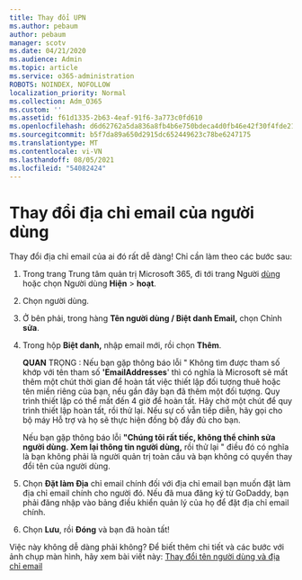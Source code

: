 ```yaml
---
title: Thay đổi UPN
ms.author: pebaum
author: pebaum
manager: scotv
ms.date: 04/21/2020
ms.audience: Admin
ms.topic: article
ms.service: o365-administration
ROBOTS: NOINDEX, NOFOLLOW
localization_priority: Normal
ms.collection: Adm_O365
ms.custom: ''
ms.assetid: f61d1335-2b63-4eaf-91f6-3a773c0fd610
ms.openlocfilehash: d6d62762a5da836a8fb4b6e750bdeca4d0fb46e42f30f4fde2183550e5d2210f
ms.sourcegitcommit: b5f7da89a650d2915dc652449623c78be6247175
ms.translationtype: MT
ms.contentlocale: vi-VN
ms.lasthandoff: 08/05/2021
ms.locfileid: "54082424"
---
```

# <a name="change-a-users-email-address"></a>Thay đổi địa chỉ email của người dùng

Thay đổi địa chỉ email của ai đó rất dễ dàng! Chỉ cần làm theo các bước sau:
  
1. Trong trang Trung tâm quản trị Microsoft 365, đi tới trang Người [dùng](https://go.microsoft.com/fwlink/p/?linkid=834822) hoặc chọn Người dùng **Hiện** \> **hoạt**.
    
2. Chọn người dùng.
    
3. Ở bên phải, trong hàng **Tên người dùng / Biệt danh Email,** chọn Chỉnh **sửa**.
    
4. Trong hộp **Biệt danh,** nhập email mới, rồi chọn **Thêm**.
    
    **QUAN** TRỌNG : Nếu bạn gặp thông báo lỗi " Không tìm được tham số khớp với tên tham số **'EmailAddresses**' thì có nghĩa là Microsoft sẽ mất thêm một chút thời gian để hoàn tất việc thiết lập đối tượng thuê hoặc tên miền riêng của bạn, nếu gần đây bạn đã thêm một đối tượng. Quy trình thiết lập có thể mất đến 4 giờ để hoàn tất. Hãy chờ một chút để quy trình thiết lập hoàn tất, rồi thử lại. Nếu sự cố vẫn tiếp diễn, hãy gọi cho bộ máy Hỗ trợ và họ sẽ thực hiện đồng bộ đầy đủ cho bạn.
    
    Nếu bạn gặp thông báo lỗi **"Chúng tôi rất tiếc, không thể chỉnh sửa người dùng. Xem lại thông tin người dùng,** rồi thử lại " điều đó có nghĩa là bạn không phải là người quản trị toàn cầu và bạn không có quyền thay đổi tên của người dùng.
    
5. Chọn **Đặt làm Địa** chỉ email chính đối với địa chỉ email bạn muốn đặt làm địa chỉ email chính cho người đó. Nếu đã mua đăng ký từ GoDaddy, bạn phải đăng nhập vào bảng điều khiển quản lý của họ để đặt địa chỉ email chính. 
    
6. Chọn **Lưu**, rồi **Đóng** và bạn đã hoàn tất!
    
Việc này không dễ dàng phải không? Để biết thêm chi tiết và các bước với ảnh chụp màn hình, hãy xem bài viết này: [Thay đổi tên người dùng và địa chỉ email](https://docs.microsoft.com/microsoft-365/admin/add-users/change-a-user-name-and-email-address)
  


